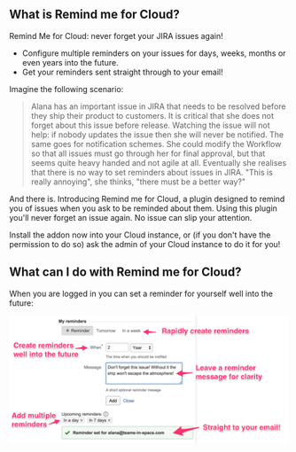 ## What is Remind me for Cloud?

Remind Me for Cloud: never forget your JIRA issues again!

 - Configure multiple reminders on your issues for days, weeks, months or even years into the future.
 - Get your reminders sent straight through to your email!

Imagine the following scenario:

> Alana has an important issue in JIRA that needs to be resolved before they ship their product to
> customers. It is critical that she does not forget about this issue before release. Watching the
> issue will not help: if nobody updates the issue then she will never be notified. The same goes
> for notification schemes. She could modify the Workflow so that all issues must go through her for
> final approval, but that seems quite heavy handed and not agile at all. Eventually she realises
> that there is no way to set reminders about issues in JIRA. "This is really annoying",
> she thinks, "there must be a better way?"

And there is. Introducing Remind me for Cloud, a plugin designed to remind you of issues when you
ask to be reminded about them. Using this plugin you'll never forget an issue again. No issue can
slip your attention.

Install the addon now into your Cloud instance, or (if you don't have the permission to do so) ask
the admin of your Cloud instance to do it for you!

## What can I do with Remind me for Cloud?

When you are logged in you can set a reminder for yourself well into the future:

<img width="800" src="/static/images/remind-me-features.png" />
